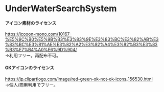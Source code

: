 # UnderWaterSearchSystem

#### アイコン素材のライセンス
https://icooon-mono.com/10167-%E5%9C%B0%E5%9B%B3%E3%83%9E%E3%83%BC%E3%82%AB%E3%83%BC%E3%81%AE%E3%82%A2%E3%82%A4%E3%82%B3%E3%83%B3%E7%B4%A0%E6%9D%904/<br/>
→利用フリー。再配布不可。

#### OKアイコンのライセンス
https://jp.clipartlogo.com/image/red-green-ok-not-ok-icons_156530.html<br/>
→個人/商用利用でフリー。
